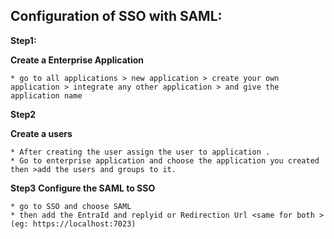 ## Configuration of SSO with SAML:
**Step1:**

**Create a Enterprise Application** 
```
* go to all applications > new application > create your own application > integrate any other application > and give the application name
```
**Step2**

**Create a users**
```
* After creating the user assign the user to application .
* Go to enterprise application and choose the application you created then >add the users and groups to it.
```

**Step3**
**Configure the SAML to SSO**
```
* go to SSO and choose SAML
* then add the EntraId and replyid or Redirection Url <same for both >(eg: https://localhost:7023)
```



